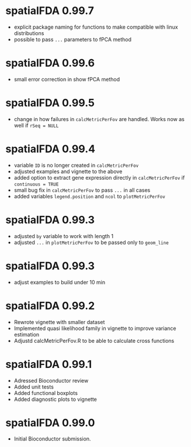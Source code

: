# spatialFDA 0.99.7
* explicit package naming for functions to make compatible with linux distributions
* possible to pass `...` parameters to fPCA method

# spatialFDA 0.99.6
* small error correction in show fPCA method

# spatialFDA 0.99.5
* change in how failures in `calcMetricPerFov` are handled. Works now as well
if `rSeq = NULL`

# spatialFDA 0.99.4
* variable `ID` is no longer created in `calcMetricPerFov`
* adjusted examples and vignette to the above
* added option to extract gene expression directly in `calcMetricPerFov` if
`continuous = TRUE`
* small bug fix in `calcMetricPerFov` to pass `...` in all cases
* added variables `legend.position` and `ncol` to `plotMetricPerFov`

# spatialFDA 0.99.3
* adjusted `by` variable to work with length 1
* adjusted `...` in `plotMetricPerFov` to be passed only to `geom_line`

# spatialFDA 0.99.3
* adjust examples to build under 10 min

# spatialFDA 0.99.2
* Rewrote vignette with smaller dataset
* Implemented quasi likelihood family in vignette to improve variance estimation
* Adjustd calcMetricPerFov.R to be able to calculate cross functions

# spatialFDA 0.99.1
* Adressed Bioconductor review
* Added unit tests
* Added functional boxplots
* Added diagnostic plots to vignette

# spatialFDA 0.99.0

* Initial Bioconductor submission.
